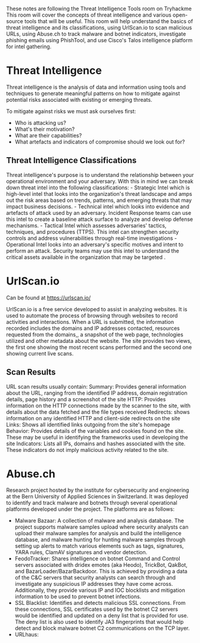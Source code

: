 These notes are following the Threat Intelligence Tools room on Tryhackme
This room will cover the concepts of threat intelligence and various open-source tools that will be useful. This room will help understand the basics of threat intelligence and its classifications, using UrlScan.io to scan malicious URLs, using Abuse.ch to track malware and botnet indicators, investigate phishing emails using PhishTool, and use Cisco's Talos intelligence platform for intel gathering.

# Threat Intelligence

Threat intelligence is the analysis of data and information using tools and techniques to generate meaningful patterns on how to mitigate against potential risks associated with existing or emerging threats.

To mitigate against risks we must ask ourselves first:
- Who is attacking us?
- What's their motivation?
- What are their capabilities?
- What artefacts and indicators of compromise should we look out for?

<h2> Threat Intelligence Classifications </h2>
Threat intelligence's purpose is to understand the relationship between your operational environment and your adversary. With this in mind we can break down threat intel into the following classifications:
- Strategic Intel which is high-level intel that looks into the organization's threat landscape and amps out the risk areas based on trends, patterns, and emerging threats that may impact business decisions.
- Technical intel which looks into evidence and artefacts of attack used by an adversary. Incident Response teams can use this intel to create a baseline attack surface to analyze and develop defense mechanisms.
- Tactical Intel which assesses adversaries' tactics, techniques, and procedures (TTPS). This intel can strengthen security controls and address vulnerabilities through real-time investigations
- Operational Intel  looks into an adversary's specific motives and intent to perform an attack. Security teams may use this intel to understand the critical assets available in the organization that may be targeted .

# UrlScan.io

Can be found at https://urlscan.io/

UrlScan.io is a free service developed to assist in analyzing websites. It is used to automate the process of browsing through websites to record activities and interactions. When a URL is submitted, the information recorded includes the domains and IP addresses contacted, resources requested from the domains,, a snapshot of the web page, technologies utilized and other metadata about the website. The site provides two views, the first one showing the most recent scans performed and the second one showing current live scans.

<h2> Scan Results </h2>
URL scan results usually contain:
Summary: Provides general information about the URL, ranging from the identified IP address, domain registration details, page history and a screenshot of the site
HTTP: Provides information on the HTTP connections made by the scanner to the site, with details about the data fetched and the file types received
Redirects: shows information on any identified HTTP and client-side redirects on the site
Links: Shows all identified links outgoing from the site's homepage
Behavior: Provides details of the variables and cookies found on the site. These may be useful in identifying the frameworks used in developing the site 
Indicators: Lists all IPs, domains and hashes associated with the site. These indicators do not imply malicious activity related to the site.

# Abuse.ch
Research project hosted by the institute for cybersecurity and engineering at the Bern University of Applied Sciences in Switzerland.  It was deployed to identify and track malware and botnets through several operational platforms developed under the project. The platforms are as follows:
- Malware Bazaar: A collection of malware and analysis database. The project supports malware  samples upload where security analysts can upload their malware samples for analysis and build the intelligence database, and malware hunting for hunting malware samples through setting up alerts to match various elements such as tags, signatures, YARA rules, ClamAV signatures and vendor detection.
- FeodoTracker: Shares intelligence on botnet Command and Control servers associated with dridex  emotes (aka Heodo), TrickBot, QakBot, and BazarLoader/BazarBackdoor. This is achieved by providing a data of the C&C servers that security analysts can search through and investigate any suspicious IP addresses they have come across. Additionally, they provide various IP and IOC blocklists and mitigation information to be used to prevent botnet infections.
- SSL Blacklist: Identifies and detects malicious SSL connections. From these connections, SSL certificates used by the botnet C2 servers would be identified and updated on a deny list that is provided for use. The deny list is also used to identify JA3 fingerprints that would help detect and block malware botnet C2 communications on the TCP  layer. 
- URLhaus: 